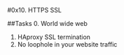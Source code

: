 #0x10. HTTPS SSL

##Tasks
0. World wide web
1. HAproxy SSL termination
2. No loophole in your website traffic
